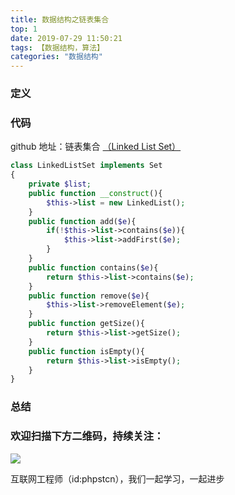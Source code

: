 ```yaml
---
title: 数据结构之链表集合
top: 1
date: 2019-07-29 11:50:21
tags: 【数据结构，算法】
categories: "数据结构"
---
```


### 定义

### 代码

github 地址：链表集合 [（Linked List Set）](https://github.com/xushuhui/Data-Structures/tree/master/Set/LinkedListSet.php)

```php
class LinkedListSet implements Set
{
    private $list;
    public function __construct(){
        $this->list = new LinkedList();
    }
    public function add($e){
        if(!$this->list->contains($e)){
            $this->list->addFirst($e);
        }
    }
    public function contains($e){
        return $this->list->contains($e);
    }
    public function remove($e){
        $this->list->removeElement($e);
    }
    public function getSize(){
        return $this->list->getSize();
    }
    public function isEmpty(){
        return $this->list->isEmpty();
    }
}
```

### 总结

### 欢迎扫描下方二维码，持续关注：

![](http://ww1.sinaimg.cn/large/a616b9a4gy1g4xzv954a4j20760763yo.jpg)

互联网工程师（id:phpstcn），我们一起学习，一起进步

